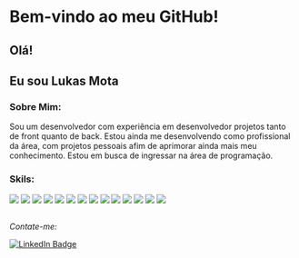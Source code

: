 # Bem-vindo ao meu GitHub!

## Olá!
## Eu sou **Lukas Mota** 



### Sobre Mim:

Sou um desenvolvedor com experiência em desenvolvedor projetos tanto de front quanto de back. 
Estou ainda me desenvolvendo como profissional da área, com projetos pessoais afim de aprimorar ainda mais meu conhecimento.
Estou em busca de ingressar na área de programação. 




### Skils:
<div style="display: inline_block">
  <p>
   <img src ="https://img.shields.io/badge/C%23-239120?style=for-the-badge&logo=c-sharp&logoColor=white" >
    <img src ="https://img.shields.io/badge/.NET-5C2D91?style=for-the-badge&logo=.net&logoColor=white">
    <img src ="https://img.shields.io/badge/JavaScript-323330?style=for-the-badge&logo=javascript&logoColor=F7DF1E">
    <img src ="https://img.shields.io/badge/TypeScript-007ACC?style=for-the-badge&logo=typescript&logoColor=white">
    <img src ="https://img.shields.io/badge/HTML5-E34F26?style=for-the-badge&logo=html5&logoColor=white">
    <img src ="https://img.shields.io/badge/CSS3-1572B6?style=for-the-badge&logo=css3&logoColor=white">
    <img src ="https://img.shields.io/badge/Angular-DD0031?style=for-the-badge&logo=angular&logoColor=white">
    <img src ="https://img.shields.io/badge/MySQL-00000F?style=for-the-badge&logo=mysql&logoColor=white">
    <img src ="https://img.shields.io/badge/SQLite-07405E?style=for-the-badge&logo=sqlite&logoColor=white">
    <img src ="https://img.shields.io/badge/PostgreSQL-316192?style=for-the-badge&logo=postgresql&logoColor=white">
    <img src ="https://img.shields.io/badge/GIT-E44C30?style=for-the-badge&logo=git&logoColor=white">
    <img src ="https://img.shields.io/badge/powershell-5391FE?style=for-the-badge&logo=powershell&logoColor=white">
    <img src ="https://img.shields.io/badge/Visual_Studio-5C2D91?style=for-the-badge&logo=visual%20studio&logoColor=white">
    <img src="https://img.shields.io/badge/Visual_Studio_Code-0078D4?style=for-the-badge&logo=visual%20studio%20code&logoColor=white">
  </p>
</div>






##
*Contate-me:*
<div><a href="https://www.linkedin.com/in/lukas-mota" target="_blank">
    <img src="https://img.shields.io/badge/LinkedIn-0077B5?style=for-the-badge&logo=linkedin&logoColor=white" alt="LinkedIn Badge">
</a>
</div>
